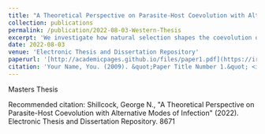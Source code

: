 ```yaml
---
title: "A Theoretical Perspective on Parasite-Host Coevolution with Alternative Modes of Infection"
collection: publications
permalink: /publication/2022-08-03-Western-Thesis
excerpt: 'We investigate how natural selection shapes the coevolution of parasitism. We discuss the antagonism fuelled by parasites’ necessity to transmit to novel hosts, and host’s desire to minimise virulence. In support, we build a mathematical model which considers the epidemiology and life-history trade-offs faced by an obligate microparasite and its host. Our model allows parasites to be transmitted to new hosts via direct contact (horizontally) or from parent to offspring during birth (vertically). We test the hypothesis that vertical transmission causes virulence to diminish in the long run, and contrary to widely accepted views, find that vertical transmission need not result in benign coevolutionary outcomes in general. However, vertical transmission does promotes benign parasitism whenever: it is cheap for the host to retaliate; horizontal transmission saturates quickly; or the intrinsic growth rate of the host population is low.'
date: 2022-08-03
venue: 'Electronic Thesis and Dissertation Repository'
paperurl: '[http://academicpages.github.io/files/paper1.pdf](https://ir.lib.uwo.ca/etd/8671/)'
citation: 'Your Name, You. (2009). &quot;Paper Title Number 1.&quot; <i>Journal 1</i>. 1(1).'
---
```

Masters Thesis

Recommended citation: Shillcock, George N., "A Theoretical Perspective on Parasite-Host Coevolution with Alternative Modes of Infection" (2022). Electronic Thesis and Dissertation Repository. 8671
